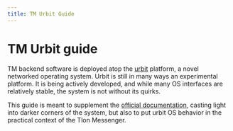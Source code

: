 ```yaml
---
title: TM Urbit Guide
---
```

# TM Urbit guide 
TM backend software is deployed atop the [urbit](http://urbit.org) platform, a novel networked operating system. Urbit is still in many ways an experimental platform. It is being actively developed, and while many OS interfaces are relatively stable, the system is not without its quirks. 

This guide is meant to supplement the [official documentation](https://docs.urbit.org), casting light into darker corners of the system, but also to put urbit OS behavior in the practical context of the Tlon Messenger.